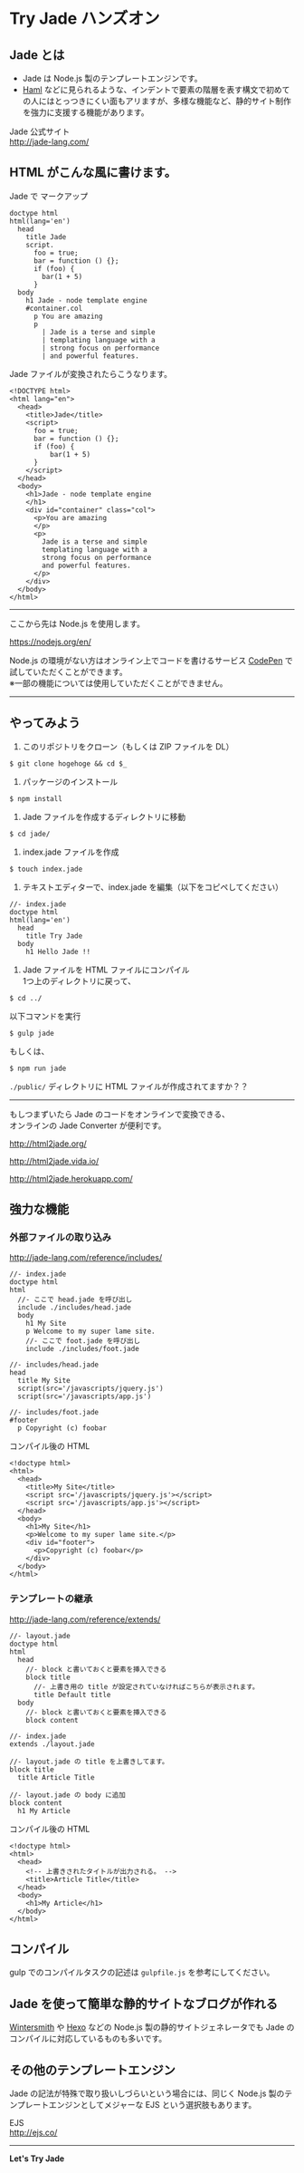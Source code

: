 # Try Jade ハンズオン

## Jade とは

- Jade は Node.js 製のテンプレートエンジンです。
- [Haml](http://haml.info/) などに見られるような、インデントで要素の階層を表す構文で初めての人にはとっつきにくい面もアリますが、多様な機能など、静的サイト制作を強力に支援する機能があります。

Jade 公式サイト  
<http://jade-lang.com/>

## HTML がこんな風に書けます。

Jade で マークアップ

```
doctype html
html(lang='en')
  head
    title Jade
    script.
      foo = true;
      bar = function () {};
      if (foo) {
        bar(1 + 5)
      }
  body
    h1 Jade - node template engine
    #container.col
      p You are amazing
      p
        | Jade is a terse and simple
        | templating language with a
        | strong focus on performance
        | and powerful features.
```

Jade ファイルが変換されたらこうなります。

```
<!DOCTYPE html>
<html lang="en">
  <head>
    <title>Jade</title>
    <script>
      foo = true;
      bar = function () {};
      if (foo) {
          bar(1 + 5)
      }
    </script>
  </head>
  <body>
    <h1>Jade - node template engine
    </h1>
    <div id="container" class="col">
      <p>You are amazing
      </p>
      <p>
        Jade is a terse and simple
        templating language with a
        strong focus on performance
        and powerful features.
      </p>
    </div>
  </body>
</html>
```

----

ここから先は Node.js を使用します。

<https://nodejs.org/en/>

Node.js の環境がない方はオンライン上でコードを書けるサービス [CodePen](http://codepen.io/) で試していただくことができます。  
※一部の機能については使用していただくことができません。

----

## やってみよう

1. このリポジトリをクローン（もしくは ZIP ファイルを DL）
```
$ git clone hogehoge && cd $_
```
1. パッケージのインストール
```
$ npm install
```
1. Jade ファイルを作成するディレクトリに移動
```
$ cd jade/
```
1. index.jade ファイルを作成
```
$ touch index.jade
```
1. テキストエディターで、index.jade を編集（以下をコピペしてください）
```
//- index.jade
doctype html
html(lang='en')
  head
    title Try Jade
  body
    h1 Hello Jade !!
```
1. Jade ファイルを HTML ファイルにコンパイル  
1つ上のディレクトリに戻って、
```
$ cd ../
```
以下コマンドを実行
```
$ gulp jade
```
もしくは、
```
$ npm run jade
```

`./public/` ディレクトリに HTML ファイルが作成されてますか？？

----

もしつまずいたら Jade のコードをオンラインで変換できる、  
オンラインの Jade Converter が便利です。

<http://html2jade.org/>

<http://html2jade.vida.io/>

<http://html2jade.herokuapp.com/>


## 強力な機能

### 外部ファイルの取り込み

<http://jade-lang.com/reference/includes/>

```
//- index.jade
doctype html
html
  //- ここで head.jade を呼び出し
  include ./includes/head.jade
  body
    h1 My Site
    p Welcome to my super lame site.
    //- ここで foot.jade を呼び出し
    include ./includes/foot.jade
```

```
//- includes/head.jade
head
  title My Site
  script(src='/javascripts/jquery.js')
  script(src='/javascripts/app.js')
```

```
//- includes/foot.jade
#footer
  p Copyright (c) foobar
```

コンパイル後の HTML

```
<!doctype html>
<html>
  <head>
    <title>My Site</title>
    <script src='/javascripts/jquery.js'></script>
    <script src='/javascripts/app.js'></script>
  </head>
  <body>
    <h1>My Site</h1>
    <p>Welcome to my super lame site.</p>
    <div id="footer">
      <p>Copyright (c) foobar</p>
    </div>
  </body>
</html>
```

### テンプレートの継承

<http://jade-lang.com/reference/extends/>

```
//- layout.jade
doctype html
html
  head
    //- block と書いておくと要素を挿入できる
    block title
      //- 上書き用の title が設定されていなければこちらが表示されます。
      title Default title
  body
    //- block と書いておくと要素を挿入できる
    block content
```

```
//- index.jade
extends ./layout.jade

//- layout.jade の title を上書きしてます。
block title
  title Article Title

//- layout.jade の body に追加
block content
  h1 My Article
```

コンパイル後の HTML

```
<!doctype html>
<html>
  <head>
    <!-- 上書きされたタイトルが出力される。 -->
    <title>Article Title</title>
  </head>
  <body>
    <h1>My Article</h1>
  </body>
</html>
```

## コンパイル

gulp でのコンパイルタスクの記述は `gulpfile.js` を参考にしてください。

## Jade を使って簡単な静的サイトなブログが作れる

[Wintersmith](http://wintersmith.io/) や [Hexo](https://hexo.io/) などの Node.js 製の静的サイトジェネレータでも Jade のコンパイルに対応しているものも多いです。

## その他のテンプレートエンジン

Jade の記法が特殊で取り扱いしづらいという場合には、同じく Node.js 製のテンプレートエンジンとしてメジャーな EJS という選択肢もあります。

EJS  
<http://ejs.co/>

----

**Let's Try Jade**

